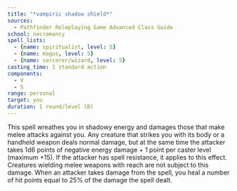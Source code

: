 ```yaml
---
title: "*vampiric shadow shield*"
sources:
  - Pathfinder Roleplaying Game Advanced Class Guide
school: necromancy
spell_lists:
  - {name: spiritualist, level: 5}
  - {name: magus, level: 5}
  - {name: sorcerer/wizard, level: 5}
casting_time: 1 standard action
components:
  - V
  - S
range: personal
target: you
duration: 1 round/level (D)
---
```


This spell wreathes you in shadowy energy and damages those that make melee attacks against you. Any creature that strikes you with its body or a handheld weapon deals normal damage, but at the same time the attacker takes 1d6 points of negative energy damage + 1 point per caster level (maximum +15). If the attacker has spell resistance, it applies to this effect. Creatures wielding melee weapons with reach are not subject to this damage. When an attacker takes damage from the spell, you heal a number of hit points equal to 25% of the damage the spell dealt.

